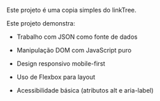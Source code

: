 Este projeto é uma copia simples do linkTree.

Este projeto demonstra:

- Trabalho com JSON como fonte de dados

- Manipulação DOM com JavaScript puro

- Design responsivo mobile-first

- Uso de Flexbox para layout

- Acessibilidade básica (atributos alt e aria-label)
